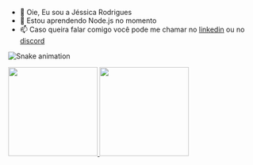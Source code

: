 - 👋 Oie, Eu sou a Jéssica Rodrigues
- 🌱 Estou aprendendo Node.js no momento
- 📫 Caso queira falar comigo você pode me chamar no [linkedin](https://www.linkedin.com/in/jm-rod/) ou no [discord](@JNasamaki)

![Snake animation](https://github.com/JNamasaki/JNamasaki/blob/output/github-contribution-grid-snake.svg)

<div>
<a href="https://github.com/JNamasaki">
<img height="180em" src="https://github-readme-stats.vercel.app/api/top-langs/?username=JNamasaki&layout=compact&langs_count=7&theme=radical"/>
<img height="180em" src="https://github-readme-stats.vercel.app/api?username=JNamasaki&show_icons=true&theme=radical&include_all_commits=true&count_private=true"/>
</div>

<!---
JNamasaki/JNamasaki is a ✨ special ✨ repository because its `README.md` (this file) appears on your GitHub profile.
You can click the Preview link to take a look at your changes.
--->
